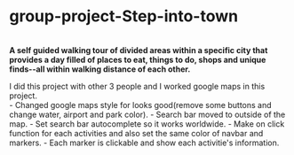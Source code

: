 # group-project-Step-into-town
<br>
<b>A self guided walking tour of divided areas within a specific city that provides a day filled of places to eat, things to do, shops and unique finds--all within walking distance of each other.</b>
<br>
<p>I did this project with other 3 people and I worked google maps in this project.<br>
- Changed google maps style for looks good(remove some buttons and change water, airport and park color).
- Search bar moved to outside of the map.
- Set search bar autocomplete so it works worldwide.
- Make on click function for each activities and also set the same color of navbar and markers.
- Each marker is clickable and show each activitie's information.
